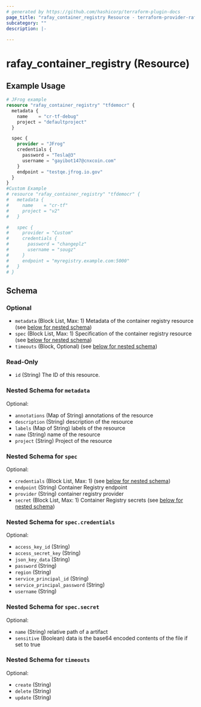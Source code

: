 ```yaml
---
# generated by https://github.com/hashicorp/terraform-plugin-docs
page_title: "rafay_container_registry Resource - terraform-provider-rafay"
subcategory: ""
description: |-
  
---
```


# rafay_container_registry (Resource)



## Example Usage

```terraform
# JFrog example
resource "rafay_container_registry" "tfdemocr" {
  metadata {
    name    = "cr-tf-debug"
    project = "defaultproject"
  }

  spec {
    provider = "JFrog"
    credentials {
      password = "Tesla@3"
      username = "gayibot147@cnxcoin.com"
    }
    endpoint = "testqe.jfrog.io.gov"
  }
}
#Custom Example
# resource "rafay_container_registry" "tfdemocr" {
#   metadata {
#     name    = "cr-tf"
#     project = "v2"
#   }

#   spec {
#     provider = "Custom"
#     credentials {
#       password = "changeplz"
#       username = "sougz"
#     }
#     endpoint = "myregistry.example.com:5000"
#   }
# }
```

<!-- schema generated by tfplugindocs -->
## Schema

### Optional

- `metadata` (Block List, Max: 1) Metadata of the container registry resource (see [below for nested schema](#nestedblock--metadata))
- `spec` (Block List, Max: 1) Specification of the container registry resource (see [below for nested schema](#nestedblock--spec))
- `timeouts` (Block, Optional) (see [below for nested schema](#nestedblock--timeouts))

### Read-Only

- `id` (String) The ID of this resource.

<a id="nestedblock--metadata"></a>
### Nested Schema for `metadata`

Optional:

- `annotations` (Map of String) annotations of the resource
- `description` (String) description of the resource
- `labels` (Map of String) labels of the resource
- `name` (String) name of the resource
- `project` (String) Project of the resource


<a id="nestedblock--spec"></a>
### Nested Schema for `spec`

Optional:

- `credentials` (Block List, Max: 1) (see [below for nested schema](#nestedblock--spec--credentials))
- `endpoint` (String) Container Registry endpoint
- `provider` (String) container registry provider
- `secret` (Block List, Max: 1) Container Registry secrets (see [below for nested schema](#nestedblock--spec--secret))

<a id="nestedblock--spec--credentials"></a>
### Nested Schema for `spec.credentials`

Optional:

- `access_key_id` (String)
- `access_secret_key` (String)
- `json_key_data` (String)
- `password` (String)
- `region` (String)
- `service_principal_id` (String)
- `service_principal_password` (String)
- `username` (String)


<a id="nestedblock--spec--secret"></a>
### Nested Schema for `spec.secret`

Optional:

- `name` (String) relative path of a artifact
- `sensitive` (Boolean) data is the base64 encoded contents of the file if set to true



<a id="nestedblock--timeouts"></a>
### Nested Schema for `timeouts`

Optional:

- `create` (String)
- `delete` (String)
- `update` (String)


